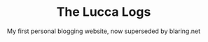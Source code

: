 ---
title: The Lucca Logs
subtitle: My first personal blogging website, now superseded by blaring.net
slug: lucca-logs
index: 6
main-image: /images/portfolio/lucca-logs/home.png
source: https://github.com/ChromeUniverse/Personal-website
article: website2.0
tech: [vue, css, js, node]
images: [
  /images/portfolio/lucca-logs/home.png, 
  /images/portfolio/lucca-logs/articles-list.png, 
  /images/portfolio/lucca-logs/vue-and-improved.png,
  /images/portfolio/lucca-logs/tank-battle.png,
  /images/portfolio/lucca-logs/random-1.png,
  /images/portfolio/lucca-logs/elo-rating.png,
  /images/portfolio/lucca-logs/me-1.png,
  /images/portfolio/lucca-logs/topsters.png,
  /images/portfolio/lucca-logs/1.0.png,
  /images/portfolio/lucca-logs/random-2.png,
  /images/portfolio/lucca-logs/random-3.png,
]
---